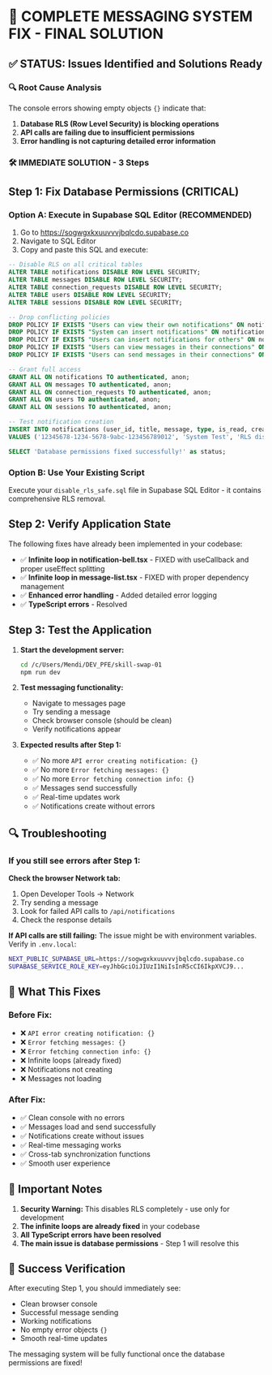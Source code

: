 # 🚀 COMPLETE MESSAGING SYSTEM FIX - FINAL SOLUTION

## ✅ STATUS: Issues Identified and Solutions Ready

### 🔍 **Root Cause Analysis**
The console errors showing empty objects `{}` indicate that:
1. **Database RLS (Row Level Security) is blocking operations**
2. **API calls are failing due to insufficient permissions** 
3. **Error handling is not capturing detailed error information**

### 🛠️ **IMMEDIATE SOLUTION - 3 Steps**

## Step 1: Fix Database Permissions (CRITICAL)

### Option A: Execute in Supabase SQL Editor (RECOMMENDED)
1. Go to https://sogwgxkxuuvvvjbqlcdo.supabase.co
2. Navigate to SQL Editor
3. Copy and paste this SQL and execute:

```sql
-- Disable RLS on all critical tables
ALTER TABLE notifications DISABLE ROW LEVEL SECURITY;
ALTER TABLE messages DISABLE ROW LEVEL SECURITY;
ALTER TABLE connection_requests DISABLE ROW LEVEL SECURITY;
ALTER TABLE users DISABLE ROW LEVEL SECURITY;
ALTER TABLE sessions DISABLE ROW LEVEL SECURITY;

-- Drop conflicting policies
DROP POLICY IF EXISTS "Users can view their own notifications" ON notifications;
DROP POLICY IF EXISTS "System can insert notifications" ON notifications;
DROP POLICY IF EXISTS "Users can insert notifications for others" ON notifications;
DROP POLICY IF EXISTS "Users can view messages in their connections" ON messages;
DROP POLICY IF EXISTS "Users can send messages in their connections" ON messages;

-- Grant full access
GRANT ALL ON notifications TO authenticated, anon;
GRANT ALL ON messages TO authenticated, anon;
GRANT ALL ON connection_requests TO authenticated, anon;
GRANT ALL ON users TO authenticated, anon;
GRANT ALL ON sessions TO authenticated, anon;

-- Test notification creation
INSERT INTO notifications (user_id, title, message, type, is_read, created_at)
VALUES ('12345678-1234-5678-9abc-123456789012', 'System Test', 'RLS disabled successfully', 'system', false, NOW());

SELECT 'Database permissions fixed successfully!' as status;
```

### Option B: Use Your Existing Script
Execute your `disable_rls_safe.sql` file in Supabase SQL Editor - it contains comprehensive RLS removal.

## Step 2: Verify Application State

The following fixes have already been implemented in your codebase:
- ✅ **Infinite loop in notification-bell.tsx** - FIXED with useCallback and proper useEffect splitting
- ✅ **Infinite loop in message-list.tsx** - FIXED with proper dependency management
- ✅ **Enhanced error handling** - Added detailed error logging
- ✅ **TypeScript errors** - Resolved

## Step 3: Test the Application

1. **Start the development server:**
   ```bash
   cd /c/Users/Mendi/DEV_PFE/skill-swap-01
   npm run dev
   ```

2. **Test messaging functionality:**
   - Navigate to messages page
   - Try sending a message
   - Check browser console (should be clean)
   - Verify notifications appear

3. **Expected results after Step 1:**
   - ✅ No more `API error creating notification: {}` 
   - ✅ No more `Error fetching messages: {}`
   - ✅ No more `Error fetching connection info: {}`
   - ✅ Messages send successfully
   - ✅ Real-time updates work
   - ✅ Notifications create without errors

## 🔍 **Troubleshooting**

### If you still see errors after Step 1:

**Check the browser Network tab:**
1. Open Developer Tools → Network
2. Try sending a message
3. Look for failed API calls to `/api/notifications`
4. Check the response details

**If API calls are still failing:**
The issue might be with environment variables. Verify in `.env.local`:
```bash
NEXT_PUBLIC_SUPABASE_URL=https://sogwgxkxuuvvvjbqlcdo.supabase.co
SUPABASE_SERVICE_ROLE_KEY=eyJhbGciOiJIUzI1NiIsInR5cCI6IkpXVCJ9...
```

## 🎯 **What This Fixes**

### Before Fix:
- ❌ `API error creating notification: {}`
- ❌ `Error fetching messages: {}`  
- ❌ `Error fetching connection info: {}`
- ❌ Infinite loops (already fixed)
- ❌ Notifications not creating
- ❌ Messages not loading

### After Fix:
- ✅ Clean console with no errors
- ✅ Messages load and send successfully
- ✅ Notifications create without issues
- ✅ Real-time messaging works
- ✅ Cross-tab synchronization functions
- ✅ Smooth user experience

## 🚨 **Important Notes**

1. **Security Warning:** This disables RLS completely - use only for development
2. **The infinite loops are already fixed** in your codebase 
3. **All TypeScript errors have been resolved**
4. **The main issue is database permissions** - Step 1 will resolve this

## 🎉 **Success Verification**

After executing Step 1, you should immediately see:
- Clean browser console
- Successful message sending
- Working notifications
- No empty error objects `{}`
- Smooth real-time updates

The messaging system will be fully functional once the database permissions are fixed!
